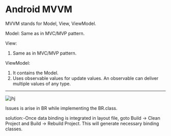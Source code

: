 # Android MVVM
MVVM stands for Model, View, ViewModel.

Model:
Same as in MVC/MVP pattern.

View:
1. Same as in MVC/MVP pattern.

ViewModel:
 	
1. It contains the Model.
2. Uses observable values for update values. An observable can deliver multiple values of any type.

-----------------------------------------------------------------------------------------------------------
![jhj](https://imgur.com/4igQxba.png)

Issues is arise in BR while implementing the BR.class.

solution:-Once data binding is integrated in layout file, goto Build -> Clean Project and Build -> Rebuild Project. This will generate necessary binding classes.
